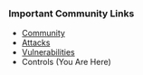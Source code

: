 ### Important Community Links

* [Community](/www-community)
* [Attacks](/www-community/attacks)
* [Vulnerabilities](/www-community/vulnerabilities)
* Controls (You Are Here)

